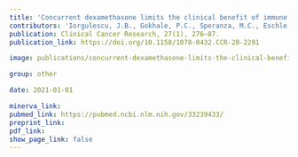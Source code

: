 ```yaml
---
title: 'Concurrent dexamethasone limits the clinical benefit of immune checkpoint blockade in glioblastoma.'
contributors: 'Iorgulescu, J.B., Gokhale, P.C., Speranza, M.C., Eschle, B.K., Poitras, M.J., Wilkens, M.K., Soroko, K.M., ... Reardon, D.A. (2021).'
publication: Clinical Cancer Research, 27(1), 276–87.
publication_link: https://doi.org/10.1158/1078-0432.CCR-20-2291

image: publications/concurrent-dexamethasone-limits-the-clinical-benefit-of-immune-checkpoint-blockade-in-glioblastoma.PNG

group: other

date: 2021-01-01

minerva_link:
pubmed_link: https://pubmed.ncbi.nlm.nih.gov/33239433/
preprint_link:
pdf_link:
show_page_link: false
---
```

